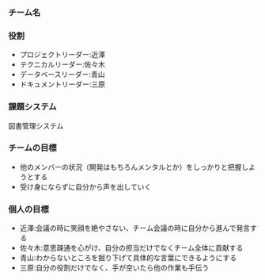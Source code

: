 ### チーム名<br>


### 役割<br>
- プロジェクトリーダー:近澤<br>
- テクニカルリーダー:佐々木<br>
- データベースリーダー:青山<br>
- ドキュメントリーダー:三原<br>

### 課題システム<br>
図書管理システム<br>

### チームの目標<br>
- 他のメンバーの状況（開発はもちろんメンタルとか）をしっかりと把握しようとする<br>
- 受け身にならずに自分から声を出していく<br>

### 個人の目標
- 近澤:会議の時に笑顔を絶やさない、チーム会議の時に自分から進んで発言する
- 佐々木:意思疎通を心がけ、自分の担当だけでなくチーム全体に貢献する
- 青山:わからないところを掘り下げて具体的な言葉にできるようにする
- 三原:自分の役割だけでなく、手が空いたら他の作業も手伝う



